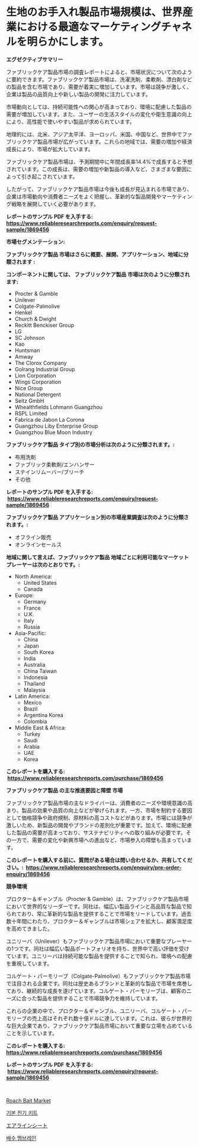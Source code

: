<p><h1>生地のお手入れ製品市場規模は、世界産業における最適なマーケティングチャネルを明らかにします。</h1></p><p><strong>エグゼクティブサマリー</strong></p>
<p><p>ファブリックケア製品市場の調査レポートによると、市場状況について次のように要約できます。ファブリックケア製品市場は、洗濯洗剤、柔軟剤、漂白剤などの製品を含む市場であり、需要が着実に増加しています。市場は競争が激しく、企業は製品の品質向上や新しい製品の開発に注力しています。</p><p>市場動向としては、持続可能性への関心が高まっており、環境に配慮した製品の需要が増加しています。また、ユーザーの生活スタイルの変化や衛生意識の向上により、高性能で使いやすい製品が求められています。</p><p>地理的には、北米、アジア太平洋、ヨーロッパ、米国、中国など、世界中でファブリックケア製品市場が広がっています。これらの地域では、需要の増加や経済成長により、市場が拡大しています。</p><p>ファブリックケア製品市場は、予測期間中に年間成長率14.4%で成長すると予想されています。この成長は、需要の増加や新製品の導入など、さまざまな要因によって引き起こされています。</p><p>したがって、ファブリックケア製品市場は今後も成長が見込まれる市場であり、企業は市場動向や消費者ニーズをよく把握し、革新的な製品開発やマーケティング戦略を展開していく必要があります。</p></p>
<p><strong>レポートのサンプル PDF を入手する: <a href="https://www.reliableresearchreports.com/enquiry/request-sample/1869456">https://www.reliableresearchreports.com/enquiry/request-sample/1869456</a></strong></p>
<p><strong>市場セグメンテーション:</strong></p>
<p><strong> ファブリックケア製品 市場はさらに概要、展開、アプリケーション、地域に分類されます :</strong></p>
<p><strong>コンポーネントに関しては、 ファブリックケア製品 市場は次のように分類されます: &nbsp;</strong></p>
<p><ul><li>Procter & Gamble</li><li>Unilever</li><li>Colgate-Palmolive</li><li>Henkel</li><li>Church & Dwight</li><li>Reckitt Benckiser Group</li><li>LG</li><li>SC Johnson</li><li>Kao</li><li>Huntsman</li><li>Amway</li><li>The Clorox Company</li><li>Golrang Industrial Group</li><li>Lion Corporation</li><li>Wings Corporation</li><li>Nice Group</li><li>National Detergent</li><li>Seitz GmbH</li><li>Whealthfields Lohmann Guangzhou</li><li>RSPL Limited</li><li>Fabrica de Jabon La Corona</li><li>Guangzhou Liby Enterprise Group</li><li>Guangzhou Blue Moon Industry</li></ul></p>
<p><strong> ファブリックケア製品 タイプ別の市場分析は次のように分類されます。:</strong></p>
<p><ul><li>布用洗剤</li><li>ファブリック柔軟剤/エンハンサー</li><li>ステインリムーバー/ブリーチ</li><li>その他</li></ul></p>
<p><strong>レポートのサンプル PDF を入手する: &nbsp;<a href="https://www.reliableresearchreports.com/enquiry/request-sample/1869456">https://www.reliableresearchreports.com/enquiry/request-sample/1869456</a></strong></p>
<p><strong> ファブリックケア製品 アプリケーション別の市場産業調査は次のように分類されます。:</strong></p>
<p><ul><li>オフライン販売</li><li>オンラインセールス</li></ul></p>
<p><strong>地域に関して言えば、ファブリックケア製品 地域ごとに利用可能なマーケットプレーヤーは次のとおりです。:</strong></p>
<p><ul>
    <li>
        North America:
        <ul>
            <li>United States</li>
            <li>Canada</li>
        </ul>
    </li>
    <li>
        Europe:
        <ul>
            <li>Germany</li>
            <li>France</li>
            <li>U.K.</li>
            <li>Italy</li>
            <li>Russia</li>
        </ul>
    </li>
    <li>
        Asia-Pacific:
        <ul>
            <li>China</li>
            <li>Japan</li>
            <li>South Korea</li>
            <li>India</li>
            <li>Australia</li>
            <li>China Taiwan</li>
            <li>Indonesia</li>
            <li>Thailand</li>
            <li>Malaysia</li>
        </ul>
    </li>
    <li>
        Latin America:
        <ul>
            <li>Mexico</li>
            <li>Brazil</li>
            <li>Argentina Korea</li>
            <li>Colombia</li>
        </ul>
    </li>
    <li>
        Middle East & Africa:
        <ul>
            <li>Turkey</li>
            <li>Saudi</li>
            <li>Arabia</li>
            <li>UAE</li>
            <li>Korea</li>
        </ul>
    </li>
    </ul></p>
<p><strong>このレポートを購入する: &nbsp;<a href="https://www.reliableresearchreports.com/purchase/1869456">https://www.reliableresearchreports.com/purchase/1869456</a></strong></p>
<p><strong>ファブリックケア製品 の主な推進要因と障壁 市場</strong></p>
<p><p>ファブリックケア製品市場の主なドライバーは、消費者のニーズや環境意識の高まり、製品の効果や品質の向上などが挙げられます。一方、市場を制約する要因として価格競争や政府規制、原材料の高コストなどがあります。市場には競争が激しいため、新製品の開発やブランドの差別化が重要です。加えて、環境に配慮した製品の需要が高まっており、サステナビリティへの取り組みが必要です。その一方で、需要の変化や新興市場への進出など、市場参入の障壁も高まっています。</p></p>
<p><strong>このレポートを購入する前に、質問がある場合は問い合わせるか、共有してください。:&nbsp; <a href="https://www.reliableresearchreports.com/enquiry/pre-order-enquiry/1869456">https://www.reliableresearchreports.com/enquiry/pre-order-enquiry/1869456</a></strong></p>
<p><strong>競争環境</strong></p>
<p><p>プロクター＆ギャンブル（Procter & Gamble）は、ファブリックケア製品市場において世界的なリーダーです。同社は、幅広い製品ラインと高品質な製品で知られており、常に革新的な製品を提供することで市場をリードしています。過去数十年間にわたり、プロクター＆ギャンブルは市場シェアを拡大し、顧客満足度を高めてきました。</p><p>ユニリーバ（Unilever）もファブリックケア製品市場において重要なプレーヤーの1つです。同社は幅広い製品ポートフォリオを持ち、世界中で高い評価を受けています。ユニリーバは持続可能な製品を提供することで知られ、環境への配慮を重視しています。</p><p>コルゲート・パーモリーブ（Colgate-Palmolive）もファブリックケア製品市場で注目される企業です。同社は歴史あるブランドと革新的な製品で市場を席巻しており、継続的な成長を遂げています。コルゲート・パーモリーブは、顧客のニーズに合った製品を提供することで市場競争力を維持しています。</p><p>これらの企業の中で、プロクター＆ギャンブル、ユニリーバ、コルゲート・パーモリーブの売上高はそれぞれ数十億ドルに達しています。これは、彼らが世界的な巨大企業であり、ファブリックケア製品市場において重要な立場を占めていることを示しています。</p></p>
<p><strong>このレポートを購入する: &nbsp; <a href="https://www.reliableresearchreports.com/purchase/1869456">https://www.reliableresearchreports.com/purchase/1869456</a></strong></p>
<p><strong>レポートのサンプル PDF を入手する: &nbsp;<a href="https://www.reliableresearchreports.com/enquiry/request-sample/1869456">https://www.reliableresearchreports.com/enquiry/request-sample/1869456</a></strong><strong></strong></p>
<p>&nbsp;</p>
<p><p><a href="https://github.com/Sherrillcrooksxa8i18ucf2m/Market-Research-Report-List-1/blob/main/roach-bait-market.md">Roach Bait Market</a></p><p><a href="https://medium.com/@demarcuskuhlman/%EA%B8%B0%EB%B3%B8-%EC%A0%84%EA%B8%B0-%ED%82%A4%ED%8A%B8-%EC%8B%9C%EC%9E%A5-%EB%B6%84%EC%84%9D-%EA%B8%80%EB%A1%9C%EB%B2%8C-%EC%82%B0%EC%97%85-%EC%A0%84%EB%A7%9D-%EB%B0%8F-%EC%98%88%EC%B8%A1-2024%EB%85%84%EB%B6%80%ED%84%B0-2031%EB%85%84%EA%B9%8C%EC%A7%80-5c15a9386fd7">기본 전기 키트</a></p><p><a href="https://medium.com/@rylanaufman56456/%E8%88%AA%E7%A9%BA%E4%BC%9A%E7%A4%BE%E3%81%AE%E5%BA%A7%E5%B8%AD%E5%B8%82%E5%A0%B4-%E7%AB%B6%E4%BA%89%E5%88%86%E6%9E%90-%E5%B8%82%E5%A0%B4%E5%8B%95%E5%90%91-2031%E5%B9%B4%E3%81%BE%E3%81%A7%E3%81%AE%E4%BA%88%E6%B8%AC-bf6cfbc7a88a">エアラインシート</a></p><p><a href="https://medium.com/@avramcornescu20221/%EB%B0%B0%EC%88%98%EB%A7%89-%EC%8B%9C%EC%9E%A5-%EC%A0%84%EB%A7%9D-%EC%82%B0%EC%97%85-%EA%B0%9C%EC%9A%94-%EB%B0%8F-%EC%A0%84%EB%A7%9D-2024%EB%85%84%EB%B6%80%ED%84%B0-2031%EB%85%84%EA%B9%8C%EC%A7%80-fbf50aecf13b">배수 멤브레인</a></p></p>